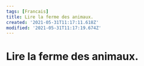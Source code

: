 ```yaml
---
tags: [Francais]
title: Lire la ferme des animaux.
created: '2021-05-31T11:17:11.618Z'
modified: '2021-05-31T11:17:19.674Z'
---
```


# Lire la ferme des animaux.
